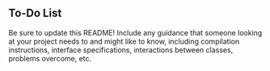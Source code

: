 ## To-Do List

Be sure to update this README! Include any guidance that someone looking at your project needs to and might like to know, including compilation instructions, interface specifications, interactions between classes, problems overcome, etc.
